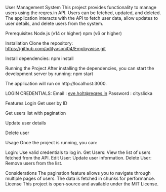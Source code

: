 User Management System
This project provides functionality to manage users using the reqres.in API. Users can be fetched, updated, and deleted. The application interacts with the API to fetch user data, allow updates to user details, and delete users from the system.

Prerequisites
Node.js (v14 or higher)
npm (v6 or higher)

Installation
Clone the repository:
https://github.com/adityasoni04/Employwise.git

Install dependencies:
npm install

Running the Project
After installing the dependencies, you can start the development server by running:
npm start

The application will run on http://localhost:3000.

LOGIN CREDENTIALS:
Email : eve.holt@reqres.in
Password : cityslicka

Features
Login
Get user by ID

Get users list with pagination

Update user details

Delete user

Usage
Once the project is running, you can:

Login: Use valid credentials to log in.
Get Users: View the list of users fetched from the API.
Edit User: Update user information.
Delete User: Remove users from the list.

Considerations
The pagination feature allows you to navigate through multiple pages of users.
The data is fetched in chunks for performance.
License
This project is open-source and available under the MIT License.
